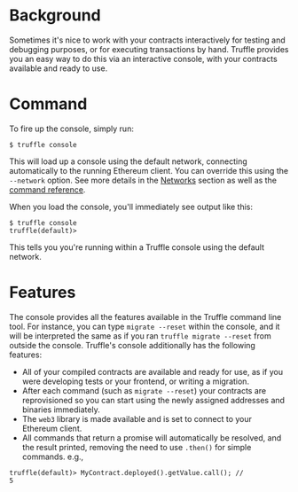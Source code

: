 # Background

Sometimes it's nice to work with your contracts interactively for testing and debugging purposes, or for executing transactions by hand. Truffle provides you an easy way to do this via an interactive console, with your contracts available and ready to use.

# Command

To fire up the console, simply run:

```none
$ truffle console
```

This will load up a console using the default network, connecting automatically to the running Ethereum client. You can override this using the `--network` option. See more details in the [Networks](/advanced/networks) section as well as the [command reference](/advanced/commands).

When you load the console, you'll immediately see output like this:

```
$ truffle console
truffle(default)>
```

This tells you you're running within a Truffle console using the default network.

# Features

The console provides all the features available in the Truffle command line tool. For instance, you can type `migrate --reset` within the console, and it will be interpreted the same as if you ran `truffle migrate --reset` from outside the console. Truffle's console additionally has the following features:

* All of your compiled contracts are available and ready for use, as if you were developing tests or your frontend, or writing a migration.
* After each command (such as `migrate --reset`) your contracts are reprovisioned so you can start using the newly assigned addresses and binaries immediately.
* The `web3` library is made available and is set to connect to your Ethereum client.
* All commands that return a promise will automatically be resolved, and the result printed, removing the need to use `.then()` for simple commands. e.g.,

```
truffle(default)> MyContract.deployed().getValue.call(); //
5
```

<script>
  (function(i,s,o,g,r,a,m){i['GoogleAnalyticsObject']=r;i[r]=i[r]||function(){
  (i[r].q=i[r].q||[]).push(arguments)},i[r].l=1*new Date();a=s.createElement(o),
  m=s.getElementsByTagName(o)[0];a.async=1;a.src=g;m.parentNode.insertBefore(a,m)
  })(window,document,'script','https://www.google-analytics.com/analytics.js','ga');

  ga('create', 'UA-83874933-1', 'auto');
  ga('send', 'pageview');
</script>
